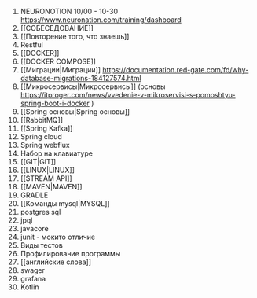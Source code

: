 1. NEURONOTION 10/00 - 10-30  https://www.neuronation.com/training/dashboard 
2. [[СОБЕСЕДОВАНИЕ]]
3. [[Повторение того, что знаешь]] 
4. Restful
5. [[DOCKER]]
6. [[DOCKER COMPOSE]]
7. [[Миграции|Миграции]] https://documentation.red-gate.com/fd/why-database-migrations-184127574.html 
8. [[Микросервисы|Микросервисы]] (основы https://itproger.com/news/vvedenie-v-mikroservisi-s-pomoshtyu-spring-boot-i-docker )
9. [[Spring основы|Spring основы]]
10. [[RabbitMQ]] 
11. [[Spring Kafka]]
12. Spring cloud 
13. Spring webflux
14. Набор на клавиатуре
15. [[GIT|GIT]]  
16. [[LINUX|LINUX]]
17. [[STREAM API]]
18. [[MAVEN|MAVEN]]
19. GRADLE
20. [[Команды mysql|MYSQL]]
21. postgres sql
22. jpql
23. javacore
24. junit - мокито отличие
25. Виды тестов
26. Профилирование программы
27. [[английские слова]]
28. swager
29. grafana
30. Kotlin 



